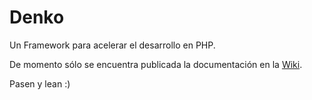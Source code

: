# Denko
Un Framework para acelerar el desarrollo en PHP.

De momento sólo se encuentra publicada la documentación en la [Wiki](https://github.com/DokkoGroup/Denko/wiki).

Pasen y lean :)
